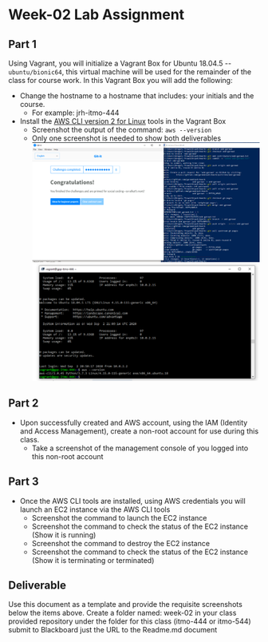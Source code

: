 # Week-02 Lab Assignment

## Part 1

Using Vagrant, you will initialize a Vagrant Box for Ubuntu 18.04.5 -- `ubuntu/bionic64`, this virtual machine will be used for the remainder of the class for course work.   In this Vagrant Box you will add the following:

* Change the hostname to a hostname that includes: your initials and the course.  
  * For example:  jrh-itmo-444
* Install the [AWS CLI version 2 for Linux](https://docs.aws.amazon.com/cli/latest/userguide/install-cliv2-linux.html "AWS CLI v2 for Linux") tools in the Vagrant Box
  * Screenshot the output of the command: `aws --version`
  * Only one screenshot is needed to show both deliverables
  ![Git Tutorial](images/badge.png "Result")
![CLI](images/awscli.png "CLI")

## Part 2

* Upon successfully created and AWS account, using the IAM (Identity and Access Management), create a non-root account for use during this class.  
  * Take a screenshot of the management console of you logged into this non-root account

## Part 3

* Once the AWS CLI tools are installed, using AWS credentials you will launch an EC2 instance via the AWS CLI tools
  * Screenshot the command to launch the EC2 instance
  * Screenshot the command to check the status of the EC2 instance (Show it is running)
  * Screenshot the command to destroy the EC2 instance
  * Screenshot the command to check the status of the EC2 instance (Show it is terminating or terminated)

## Deliverable

Use this document as a template and provide the requisite screenshots below the items above.  Create a folder named: week-02 in your class provided repository under the folder for this class (itmo-444 or itmo-544)  submit to Blackboard just the URL to the Readme.md document
